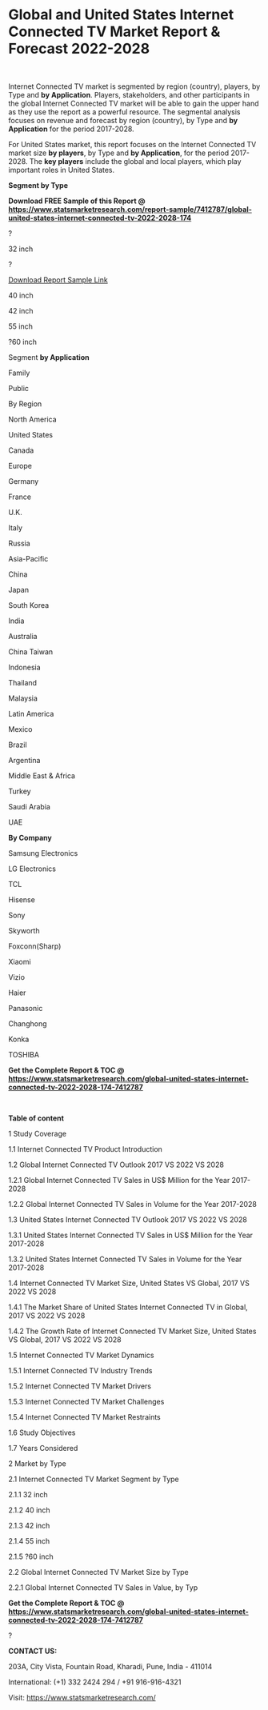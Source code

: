 <h1>Global and United States Internet Connected TV Market Report & Forecast 2022-2028</h1><br/><p>Internet Connected TV market is segmented by region (country), players, by Type and <strong>by Application</strong>. Players, stakeholders, and other participants in the global Internet Connected TV market will be able to gain the upper hand as they use the report as a powerful resource. The segmental analysis focuses on revenue and forecast by region (country), by Type and <strong>by Application</strong> for the period 2017-2028.</p>
 
 
 
 <p>For United States market, this report focuses on the Internet Connected TV market size <strong>by players</strong>, by Type and <strong>by Application</strong>, for the period 2017-2028. The <strong>key players</strong> include the global and local players, which play important roles in United States.</p>
 
 
 
 <p><strong>Segment by Type</strong></p>
 
 
 
 <div><b>Download FREE Sample of this Report @ <a href="https://www.statsmarketresearch.com/download-free-sample/7412787/global-united-states-internet-connected-tv-2022-2028-174">https://www.statsmarketresearch.com/report-sample/7412787/global-united-states-internet-connected-tv-2022-2028-174</a></b></div>
 
 
 
 <p>? </p>
 
 
 
 <p>32 inch</p>
 
 
 
 <p>? </p>
 
 
 
 <p><a href="https://www.statsmarketresearch.com/download-free-sample/7412787/global-united-states-internet-connected-tv-2022-2028-174">Download Report Sample Link</a></p>
 
 
 
 <p>40 inch</p>
 
 
 
 <p>42 inch</p>
 
 
 
 <p>55 inch</p>
 
 
 
 <p>?60 inch</p>
 
 
 
 <p>Segment <strong>by Application</strong></p>
 
 
 
 <p>Family</p>
 
 
 
 <p>Public</p>
 
 
 
 <p>By Region</p>
 
 
 
 <p>North America</p>
 
 
 
 <p>United States</p>
 
 
 
 <p>Canada</p>
 
 
 
 <p>Europe</p>
 
 
 
 <p>Germany</p>
 
 
 
 <p>France</p>
 
 
 
 <p>U.K.</p>
 
 
 
 <p>Italy</p>
 
 
 
 <p>Russia</p>
 
 
 
 <p>Asia-Pacific</p>
 
 
 
 <p>China</p>
 
 
 
 <p>Japan</p>
 
 
 
 <p>South Korea</p>
 
 
 
 <p>India</p>
 
 
 
 <p>Australia</p>
 
 
 
 <p>China Taiwan</p>
 
 
 
 <p>Indonesia</p>
 
 
 
 <p>Thailand</p>
 
 
 
 <p>Malaysia</p>
 
 
 
 <p>Latin America</p>
 
 
 
 <p>Mexico</p>
 
 
 
 <p>Brazil</p>
 
 
 
 <p>Argentina</p>
 
 
 
 <p>Middle East & Africa</p>
 
 
 
 <p>Turkey</p>
 
 
 
 <p>Saudi Arabia</p>
 
 
 
 <p>UAE</p>
 
 
 
 <p><strong>By Company</strong></p>
 
 
 
 <p>Samsung Electronics</p>
 
 
 
 <p>LG Electronics</p>
 
 
 
 <p>TCL</p>
 
 
 
 <p>Hisense</p>
 
 
 
 <p>Sony</p>
 
 
 
 <p>Skyworth</p>
 
 
 
 <p>Foxconn(Sharp)</p>
 
 
 
 <p>Xiaomi</p>
 
 
 
 <p>Vizio</p>
 
 
 
 <p>Haier</p>
 
 
 
 <p>Panasonic</p>
 
 
 
 <p>Changhong</p>
 
 
 
 <p>Konka</p>
 
 
 
 <p>TOSHIBA</p>
 
 
 
 <div><b>Get the Complete Report & TOC @ <a href="https://www.statsmarketresearch.com/global-united-states-internet-connected-tv-2022-2028-174-7412787">https://www.statsmarketresearch.com/global-united-states-internet-connected-tv-2022-2028-174-7412787</a></b></div>
 
 
 
 <p><br />
 
 <b>Table of content</b></p>
 
 
 
 <p>1 Study Coverage<br />
 
 1.1 Internet Connected TV Product Introduction<br />
 
 1.2 Global Internet Connected TV Outlook 2017 VS 2022 VS 2028<br />
 
 1.2.1 Global Internet Connected TV Sales in US$ Million for the Year 2017-2028<br />
 
 1.2.2 Global Internet Connected TV Sales in Volume for the Year 2017-2028<br />
 
 1.3 United States Internet Connected TV Outlook 2017 VS 2022 VS 2028<br />
 
 1.3.1 United States Internet Connected TV Sales in US$ Million for the Year 2017-2028<br />
 
 1.3.2 United States Internet Connected TV Sales in Volume for the Year 2017-2028<br />
 
 1.4 Internet Connected TV Market Size, United States VS Global, 2017 VS 2022 VS 2028<br />
 
 1.4.1 The Market Share of United States Internet Connected TV in Global, 2017 VS 2022 VS 2028<br />
 
 1.4.2 The Growth Rate of Internet Connected TV Market Size, United States VS Global, 2017 VS 2022 VS 2028<br />
 
 1.5 Internet Connected TV Market Dynamics<br />
 
 1.5.1 Internet Connected TV Industry Trends<br />
 
 1.5.2 Internet Connected TV Market Drivers<br />
 
 1.5.3 Internet Connected TV Market Challenges<br />
 
 1.5.4 Internet Connected TV Market Restraints<br />
 
 1.6 Study Objectives<br />
 
 1.7 Years Considered<br />
 
 2 Market by Type<br />
 
 2.1 Internet Connected TV Market Segment by Type<br />
 
 2.1.1 32 inch<br />
 
 2.1.2 40 inch<br />
 
 2.1.3 42 inch<br />
 
 2.1.4 55 inch<br />
 
 2.1.5 ?60 inch<br />
 
 2.2 Global Internet Connected TV Market Size by Type<br />
 
 2.2.1 Global Internet Connected TV Sales in Value, by Typ</p>
 
 
 
 <div><b>Get the Complete Report & TOC @ <a href="https://www.statsmarketresearch.com/global-united-states-internet-connected-tv-2022-2028-174-7412787">https://www.statsmarketresearch.com/global-united-states-internet-connected-tv-2022-2028-174-7412787</a></b></div>
 
 
 
 <p>? </p>
 
 
 
 <p><b>CONTACT US:</b><br />
 
 203A, City Vista, Fountain Road, Kharadi, Pune, India - 411014<br />
 
 International: (+1) 332 2424 294 / +91 916-916-4321<br />
 
 Visit: <a href="https://www.statsmarketresearch.com/">https://www.statsmarketresearch.com/</a></p>